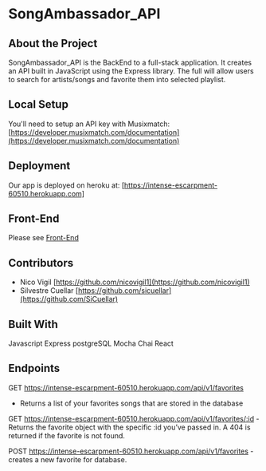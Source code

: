 # SongAmbassador_API


## About the Project

SongAmbassador_API is the BackEnd to a full-stack application. It creates an API built in JavaScript using the Express library.
The full will allow users to search for artists/songs and favorite them into selected playlist.

## Local Setup

You'll need to setup an API key with Musixmatch: 
[https://developer.musixmatch.com/documentation](https://developer.musixmatch.com/documentation)

## Deployment

Our app is deployed on heroku at: [https://intense-escarpment-60510.herokuapp.com]

## Front-End

Please see [Front-End](https://github.com/nicovigil1/SongAmbassador)


## Contributors

* Nico Vigil  [https://github.com/nicovigil1](https://github.com/nicovigil1)
* Silvestre Cuellar [https://github.com/sicuellar](https://github.com/SiCuellar)

## Built With
Javascript
Express 
postgreSQL
Mocha 
Chai
React


## Endpoints

GET https://intense-escarpment-60510.herokuapp.com/api/v1/favorites
- Returns a list of your favorites songs that are stored in the database 

GET https://intense-escarpment-60510.herokuapp.com/api/v1/favorites/:id
-Returns the favorite object with the specific :id you’ve passed in. A 404 is returned if the favorite is not found.

POST https://intense-escarpment-60510.herokuapp.com/api/v1/favorites
-creates a new favorite for database.



